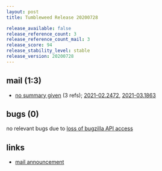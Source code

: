 ```yaml
---
layout: post
title: Tumbleweed Release 20200728

release_available: false
release_reference_count: 3
release_reference_count_mail: 3
release_score: 94
release_stability_level: stable
release_version: 20200728
---
```


## mail (1:3)

- [no summary given](https://github.com/boombatower/tumbleweed-review/issues/10) (3 refs); [2021-02.2472](https://github.com/boombatower/tumbleweed-review/issues/10), [2021-03.1863](https://github.com/boombatower/tumbleweed-review/issues/10)

## bugs (0)

<!--more-->

no relevant bugs due to [loss of bugzilla API access](https://bugzilla.opensuse.org/show_bug.cgi?id=1157722)



## links

- [mail announcement](https://github.com/boombatower/tumbleweed-review/issues/10)
